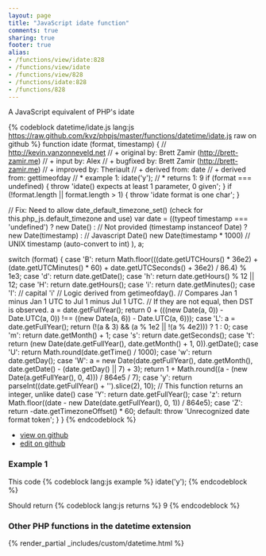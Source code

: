 ```yaml
---
layout: page
title: "JavaScript idate function"
comments: true
sharing: true
footer: true
alias:
- /functions/view/idate:828
- /functions/view/idate
- /functions/view/828
- /functions/idate:828
- /functions/828
---
```

<!-- Generated by Rakefile:build -->
A JavaScript equivalent of PHP's idate

{% codeblock datetime/idate.js lang:js https://raw.github.com/kvz/phpjs/master/functions/datetime/idate.js raw on github %}
function idate (format, timestamp) {
  // http://kevin.vanzonneveld.net
  // +   original by: Brett Zamir (http://brett-zamir.me)
  // +      input by: Alex
  // +   bugfixed by: Brett Zamir (http://brett-zamir.me)
  // +   improved by: Theriault
  // +  derived from: date
  // +  derived from: gettimeofday
  // *     example 1: idate('y');
  // *     returns 1: 9
  if (format === undefined) {
    throw 'idate() expects at least 1 parameter, 0 given';
  }
  if (!format.length || format.length > 1) {
    throw 'idate format is one char';
  }

  // Fix: Need to allow date_default_timezone_set() (check for this.php_js.default_timezone and use)
  var date = ((typeof timestamp === 'undefined') ? new Date() : // Not provided
  (timestamp instanceof Date) ? new Date(timestamp) : // Javascript Date()
  new Date(timestamp * 1000) // UNIX timestamp (auto-convert to int)
  ),
    a;

  switch (format) {
  case 'B':
    return Math.floor(((date.getUTCHours() * 36e2) + (date.getUTCMinutes() * 60) + date.getUTCSeconds() + 36e2) / 86.4) % 1e3;
  case 'd':
    return date.getDate();
  case 'h':
    return date.getHours() % 12 || 12;
  case 'H':
    return date.getHours();
  case 'i':
    return date.getMinutes();
  case 'I':
    // capital 'i'
    // Logic derived from getimeofday().
    // Compares Jan 1 minus Jan 1 UTC to Jul 1 minus Jul 1 UTC.
    // If they are not equal, then DST is observed.
    a = date.getFullYear();
    return 0 + (((new Date(a, 0)) - Date.UTC(a, 0)) !== ((new Date(a, 6)) - Date.UTC(a, 6)));
  case 'L':
    a = date.getFullYear();
    return (!(a & 3) && (a % 1e2 || !(a % 4e2))) ? 1 : 0;
  case 'm':
    return date.getMonth() + 1;
  case 's':
    return date.getSeconds();
  case 't':
    return (new Date(date.getFullYear(), date.getMonth() + 1, 0)).getDate();
  case 'U':
    return Math.round(date.getTime() / 1000);
  case 'w':
    return date.getDay();
  case 'W':
    a = new Date(date.getFullYear(), date.getMonth(), date.getDate() - (date.getDay() || 7) + 3);
    return 1 + Math.round((a - (new Date(a.getFullYear(), 0, 4))) / 864e5 / 7);
  case 'y':
    return parseInt((date.getFullYear() + '').slice(2), 10); // This function returns an integer, unlike date()
  case 'Y':
    return date.getFullYear();
  case 'z':
    return Math.floor((date - new Date(date.getFullYear(), 0, 1)) / 864e5);
  case 'Z':
    return -date.getTimezoneOffset() * 60;
  default:
    throw 'Unrecognized date format token';
  }
}
{% endcodeblock %}

 - [view on github](https://github.com/kvz/phpjs/blob/master/functions/datetime/idate.js)
 - [edit on github](https://github.com/kvz/phpjs/edit/master/functions/datetime/idate.js)

### Example 1
This code
{% codeblock lang:js example %}
idate('y');
{% endcodeblock %}

Should return
{% codeblock lang:js returns %}
9
{% endcodeblock %}


### Other PHP functions in the datetime extension
{% render_partial _includes/custom/datetime.html %}
